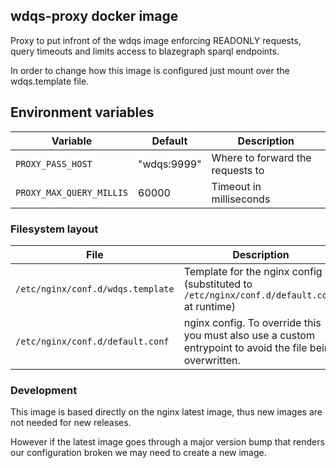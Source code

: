 ## wdqs-proxy docker image

Proxy to put infront of the wdqs image enforcing READONLY requests, query timeouts and limits access to blazegraph sparql endpoints.

In order to change how this image is configured just mount over the wdqs.template file.

## Environment variables

| Variable | Default | Description |
| --- | --- | --- |
| `PROXY_PASS_HOST` | "wdqs:9999" | Where to forward the requests to |
| `PROXY_MAX_QUERY_MILLIS` | 60000 | Timeout in milliseconds |

### Filesystem layout

| File | Description |
| --- | --- |
| `/etc/nginx/conf.d/wdqs.template` | Template for the nginx config (substituted to `/etc/nginx/conf.d/default.conf` at runtime) |
| `/etc/nginx/conf.d/default.conf` | nginx config. To override this you must also use a custom entrypoint to avoid the file being overwritten. |

### Development

This image is based directly on the nginx latest image, thus new images are not needed for new releases.

However if the latest image goes through a major version bump that renders our configuration broken we may need to create a new image.
